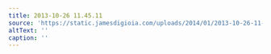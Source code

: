 ```yaml
---
title: 2013-10-26 11.45.11
source: 'https://static.jamesdigioia.com/uploads/2014/01/2013-10-26-11-45-11-scaled.jpg'
altText: ''
caption: ''
---
```


